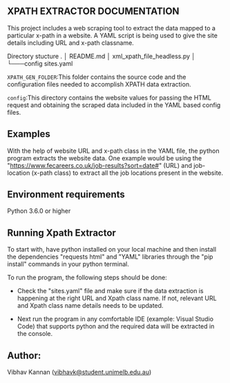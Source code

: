 ## XPATH EXTRACTOR DOCUMENTATION

This project includes a web scraping tool to extract the data mapped to a particular x-path in a website.
A YAML script is being used to give the site details including URL and x-path classname.

Directory stucture
    .
    │   README.md
    │   xml_xpath_file_headless.py
    │
    └───config
            sites.yaml

`XPATH_GEN_FOLDER`:This folder contains the source code and the configuration files needed to accomplish XPATH data extraction.

`config`:This directory contains the website values for passing the HTML request and obtaining the scraped data included in the YAML based config files.

## Examples

With the help of website URL and x-path class in the YAML file, the python program extracts the website data. One example would be using the "https://www.fecareers.co.uk/job-results?sort=date#" (URL) and job-location (x-path class) to extract all the job locations present in the website.

## Environment requirements

Python 3.6.0 or higher

## Running Xpath Extractor

To start with, have python installed on your local machine and then install the dependencies "requests html" and "YAML" libraries through the "pip install" commands in your python terminal.

To run the program, the following steps should be done:

- Check the "sites.yaml" file and make sure if the data extraction is happening at the right URL and Xpath class name. If not, relevant URL and Xpath class name details needs to be updated.

- Next run the program in any comfortable IDE (example: Visual Studio Code) that supports python and the required data will be extracted in the console.

## Author:

Vibhav Kannan (vibhavk@student.unimelb.edu.au)
